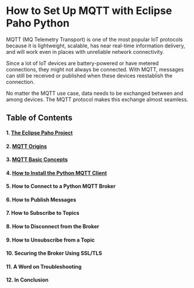 # How to Set Up MQTT with Eclipse Paho Python

MQTT (MQ Telemetry Transport) is one of the most popular IoT protocols because it is lightweight, scalable, has near real-time information delivery, and will work even in places with unreliable network connectivity. 

Since a lot of IoT devices are battery-powered or have metered connections, they might not always be connected. With MQTT, messages can still be received or published when these devices reestablish the connection.

No matter the MQTT use case, data needs to be exchanged between and among devices. The MQTT protocol makes this exchange almost seamless.


## Table of Contents

#### 1. [The Eclipse Paho Project](/Eclipse%20_Paho/01_the_eclipse_paho_project.md)
#### 2. [MQTT Origins](/Eclipse%20_Paho/02_mqtt_origins.md)
#### 3. [MQTT Basic Concepts](/Eclipse%20_Paho/03_mqtt_basic_concepts.md)
#### 4. [How to Install the Python MQTT Client](/Eclipse%20_Paho/04_how_to_install_the_python_%20mqtt_client.md)
#### 5. How to Connect to a Python MQTT Broker
#### 6. How to Publish Messages
#### 7. How to Subscribe to Topics
#### 8. How to Disconnect from the Broker
#### 9. How to Unsubscribe from a Topic
#### 10. Securing the Broker Using SSL/TLS
#### 11. A Word on Troubleshooting
#### 12. In Conclusion
